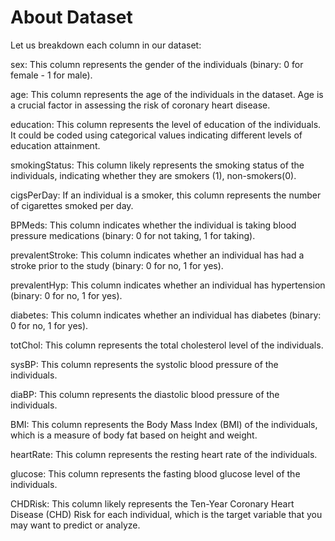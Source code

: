 # About Dataset
Let us breakdown each column in our dataset:

sex: This column represents the gender of the individuals (binary: 0 for female - 1 for male).

age: This column represents the age of the individuals in the dataset. Age is a crucial factor in assessing the risk of coronary heart disease.

education: This column represents the level of education of the individuals. It could be coded using categorical values indicating different levels of education attainment.

smokingStatus: This column likely represents the smoking status of the individuals, indicating whether they are smokers (1), non-smokers(0).

cigsPerDay: If an individual is a smoker, this column represents the number of cigarettes smoked per day.

BPMeds: This column indicates whether the individual is taking blood pressure medications (binary: 0 for not taking, 1 for taking).

prevalentStroke: This column indicates whether an individual has had a stroke prior to the study (binary: 0 for no, 1 for yes).

prevalentHyp: This column indicates whether an individual has hypertension (binary: 0 for no, 1 for yes).

diabetes: This column indicates whether an individual has diabetes (binary: 0 for no, 1 for yes).

totChol: This column represents the total cholesterol level of the individuals.

sysBP: This column represents the systolic blood pressure of the individuals.

diaBP: This column represents the diastolic blood pressure of the individuals.

BMI: This column represents the Body Mass Index (BMI) of the individuals, which is a measure of body fat based on height and weight.

heartRate: This column represents the resting heart rate of the individuals.

glucose: This column represents the fasting blood glucose level of the individuals.

CHDRisk: This column likely represents the Ten-Year Coronary Heart Disease (CHD) Risk for each individual, which is the target variable that you may want to predict or analyze.